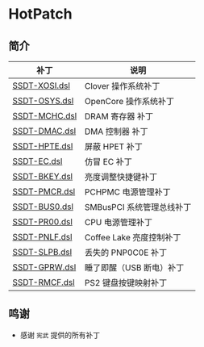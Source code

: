 # HotPatch
## 简介
| 补丁                           | 说明                      |
| ------------------------------ | ------------------------- |
| [SSDT-XOSI.dsl](SSDT-XOSI.dsl) | Clover 操作系统补丁       |
| [SSDT-OSYS.dsl](SSDT-OSYS.dsl) | OpenCore 操作系统补丁     |
| [SSDT-MCHC.dsl](SSDT-MCHC.dsl) | DRAM 寄存器 补丁          |
| [SSDT-DMAC.dsl](SSDT-DMAC.dsl) | DMA 控制器 补丁           |
| [SSDT-HPTE.dsl](SSDT-HPTE.dsl) | 屏蔽 HPET 补丁            |
| [SSDT-EC.dsl](SSDT-EC.dsl)     | 仿冒 EC 补丁              |
| [SSDT-BKEY.dsl](SSDT-BKEY.dsl) | 亮度调整快捷键补丁        |
| [SSDT-PMCR.dsl](SSDT-PMCR.dsl) | PCHPMC 电源管理补丁       |
| [SSDT-BUS0.dsl](SSDT-BUS0.dsl) | SMBusPCI 系统管理总线补丁 |
| [SSDT-PR00.dsl](SSDT-PR00.dsl) | CPU 电源管理补丁          |
| [SSDT-PNLF.dsl](SSDT-PNLF.dsl) | Coffee Lake 亮度控制补丁  |
| [SSDT-SLPB.dsl](SSDT-SLPB.dsl) | 丢失的 PNP0C0E 补丁       |
| [SSDT-GPRW.dsl](SSDT-GPRW.dsl) | 睡了即醒（USB 断电）补丁  |
| [SSDT-RMCF.dsl](SSDT-RMCF.dsl) | PS2 键盘按键映射补丁      |
## 鸣谢
- 感谢 `宪武` 提供的所有补丁